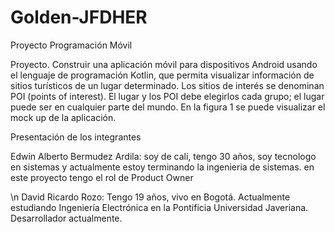 # Golden-JFDHER
Proyecto Programación Móvil

Proyecto. Construir una aplicación móvil para dispositivos Android usando el lenguaje de programación Kotlin, que permita visualizar información de sitios turísticos de un lugar determinado. Los sitios de interés se denominan POI (points of interest). El lugar y los POI debe elegirlos cada grupo; el lugar puede ser en cualquier parte del mundo. En la figura 1 se puede visualizar el mock up de la aplicación.


Presentación de los integrantes

Edwin Alberto Bermudez Ardila: soy de cali, tengo 30 años, soy tecnologo en sistemas y actualmente estoy terminando la ingenieria de sistemas. en este proyecto tengo el rol de Product Owner

\n David Ricardo Rozo: Tengo 19 años, vivo en Bogotá. Actualmente estudiando Ingeniería Electrónica en la Pontificia Universidad Javeriana. Desarrollador actualmente.